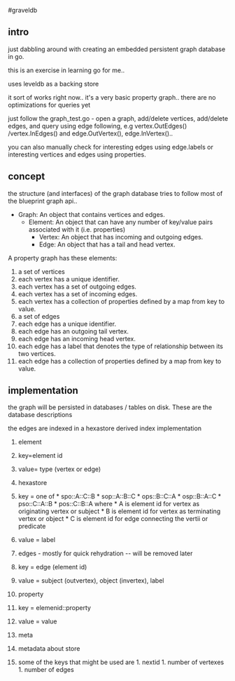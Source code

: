 #graveldb

## intro
just dabbling around with creating an embedded persistent graph database in go.

this is an exercise in learning go for me.. 

uses leveldb as a backing store

it sort of works right now..
it's a very basic property graph.. 
there are no optimizations for queries yet 

just follow the graph_test.go - open a graph, add/delete vertices, add/delete edges, and query using edge following, e.g vertex.OutEdges() /vertex.InEdges() and edge.OutVertex(), edge.InVertex().. 

you can also manually check for interesting edges using edge.labels
or interesting vertices and edges using properties.



## concept
the structure (and interfaces) of the graph database tries to follow most of the blueprint graph api..


* Graph: An object that contains vertices and edges.
  * Element: An object that can have any number of key/value pairs associated with it (i.e. properties)
    * Vertex: An object that has incoming and outgoing edges.
    * Edge: An object that has a tail and head vertex.


A property graph has these elements:

1. a set of vertices
  1. each vertex has a unique identifier.
  1. each vertex has a set of outgoing edges.
  1. each vertex has a set of incoming edges.
  1. each vertex has a collection of properties defined by a map from key to value.
1. a set of edges
  1. each edge has a unique identifier.
  1. each edge has an outgoing tail vertex.
  1. each edge has an incoming head vertex.
  1. each edge has a label that denotes the type of relationship between its two vertices.
  1. each edge has a collection of properties defined by a map from key to value.


## implementation

the graph will be persisted in databases / tables on disk. These are the database descriptions

the edges are indexed in a hexastore derived index implementation


1. element 
  1. key=element id
  1. value= type (vertex or edge)

1. hexastore
  1. key = one of
    * spo::A::C::B
    * sop::A::B::C
    * ops::B::C::A
    * osp::B::A::C
    * pso::C::A::B
    * pos::C::B::A
  where 
    * A is element id for vertex as originating vertex or subject
    * B is element id for vertex as terminating vertex or object
    * C is element id for edge connecting the vertii or predicate
  1. value = label 

1. edges - mostly for quick rehydration -- will be removed later
  1. key = edge (element id)
  1. value = subject (outvertex), object (invertex), label
1. property 
  1. key = elemenid::property
  1. value = value

1. meta
  1. metadata about store
  1. some of the keys that might be used are
    1. nextid
    1. number of vertexes
    1. number of edges

  
